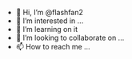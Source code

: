 - 👋 Hi, I’m @flashfan2
- 👀 I’m interested in ...
- 🌱 I’m learning on it
- 💞️ I’m looking to collaborate on ...
- 📫 How to reach me ...

<!---
flashfan2/flashfan2 is a ✨ special ✨ repository because its `README.md` (this file) appears on your GitHub profile.
You can click the Preview link to take a look at your changes.
--->
